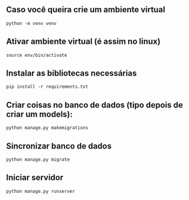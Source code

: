 ## Caso você queira crie um ambiente virtual

    python -m venv venv
    
## Ativar ambiente virtual (é assim no linux)

    source env/bin/activate

## Instalar as bibliotecas necessárias

    pip install -r requirements.txt
    
## Criar coisas no banco de dados (tipo depois de criar um models):

    python manage.py makemigrations
    
## Sincronizar banco de dados

    python manage.py migrate
    
## Iniciar servidor

    python manage.py runserver